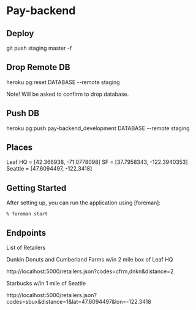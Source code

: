 Pay-backend
===========

Deploy
-------

git push staging master -f

Drop Remote DB
--------------

heroku pg:reset DATABASE --remote staging

Note! Will be asked to confirm to drop database.

Push DB
-------

heroku pg:push pay-backend_development DATABASE --remote staging

Places
-------

Leaf HQ = [42.366938, -71.0778098]
SF = [37.7958343, -122.3940353]
Seattle = [47.6094497, -122.3418]

Getting Started
---------------

After setting up, you can run the application using [foreman]:

    % foreman start

Endpoints
---------

List of Retailers

Dunkin Donuts and Cumberland Farms w/in 2 mile box of Leaf HQ

http://localhost:5000/retailers.json?codes=cfrm,dnkn&distance=2

Starbucks w/in 1 mile of Seattle

http://localhost:5000/retailers.json?codes=sbux&distance=1&lat=47.6094497&lon=-122.3418
